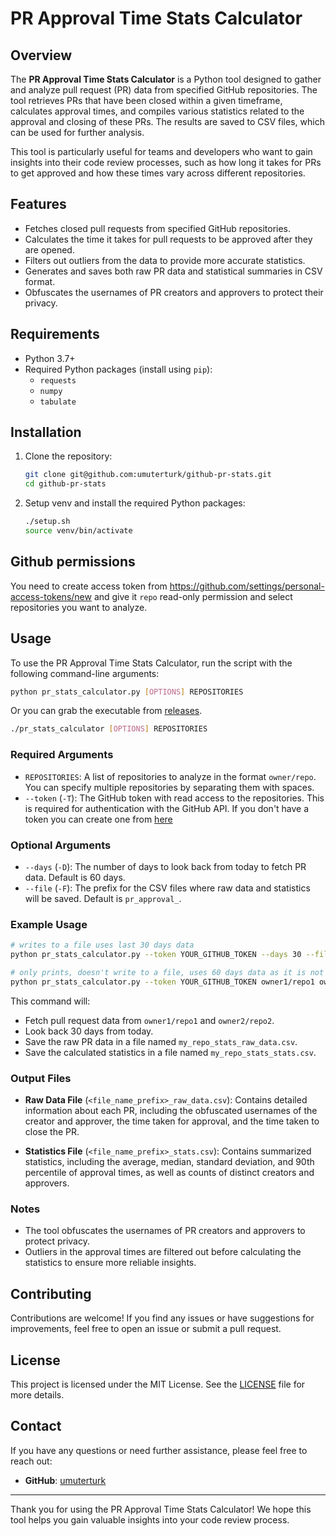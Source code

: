 # PR Approval Time Stats Calculator

## Overview

The **PR Approval Time Stats Calculator** is a Python tool designed to gather and analyze pull request (PR) data from specified GitHub repositories. The tool retrieves PRs that have been closed within a given timeframe, calculates approval times, and compiles various statistics related to the approval and closing of these PRs. The results are saved to CSV files, which can be used for further analysis.

This tool is particularly useful for teams and developers who want to gain insights into their code review processes, such as how long it takes for PRs to get approved and how these times vary across different repositories.

## Features

- Fetches closed pull requests from specified GitHub repositories.
- Calculates the time it takes for pull requests to be approved after they are opened.
- Filters out outliers from the data to provide more accurate statistics.
- Generates and saves both raw PR data and statistical summaries in CSV format.
- Obfuscates the usernames of PR creators and approvers to protect their privacy.

## Requirements

- Python 3.7+
- Required Python packages (install using `pip`):
  - `requests`
  - `numpy`
  - `tabulate`

## Installation

1. Clone the repository:
   ```bash
   git clone git@github.com:umuterturk/github-pr-stats.git
   cd github-pr-stats
   ```

2. Setup venv and install the required Python packages:
   ```bash
   ./setup.sh
   source venv/bin/activate
   ```

## Github permissions
You need to create access token from https://github.com/settings/personal-access-tokens/new and give it `repo` read-only permission and select repositories you want to analyze. 

## Usage

To use the PR Approval Time Stats Calculator, run the script with the following command-line arguments:

```bash
python pr_stats_calculator.py [OPTIONS] REPOSITORIES
```

Or you can grab the executable from [releases](https://github.com/umuterturk/github-pr-stats/releases).

```bash
./pr_stats_calculator [OPTIONS] REPOSITORIES
```

### Required Arguments

- `REPOSITORIES`: A list of repositories to analyze in the format `owner/repo`. You can specify multiple repositories by separating them with spaces.
- `--token` (`-T`): The GitHub token with read access to the repositories. This is required for authentication with the GitHub API. If you don't have a token you can create one from [here](https://github.com/settings/personal-access-tokens/new)

### Optional Arguments

- `--days` (`-D`): The number of days to look back from today to fetch PR data. Default is 60 days.
- `--file` (`-F`): The prefix for the CSV files where raw data and statistics will be saved. Default is `pr_approval_`.

### Example Usage

```bash
# writes to a file uses last 30 days data
python pr_stats_calculator.py --token YOUR_GITHUB_TOKEN --days 30 --file my_repo_stats owner1/repo1 owner2/repo2

# only prints, doesn't write to a file, uses 60 days data as it is not set
python pr_stats_calculator.py --token YOUR_GITHUB_TOKEN owner1/repo1 owner2/repo2
```

This command will:
- Fetch pull request data from `owner1/repo1` and `owner2/repo2`.
- Look back 30 days from today.
- Save the raw PR data in a file named `my_repo_stats_raw_data.csv`.
- Save the calculated statistics in a file named `my_repo_stats_stats.csv`.

### Output Files

- **Raw Data File** (`<file_name_prefix>_raw_data.csv`): Contains detailed information about each PR, including the obfuscated usernames of the creator and approver, the time taken for approval, and the time taken to close the PR.

- **Statistics File** (`<file_name_prefix>_stats.csv`): Contains summarized statistics, including the average, median, standard deviation, and 90th percentile of approval times, as well as counts of distinct creators and approvers.

### Notes

- The tool obfuscates the usernames of PR creators and approvers to protect privacy.
- Outliers in the approval times are filtered out before calculating the statistics to ensure more reliable insights.

## Contributing

Contributions are welcome! If you find any issues or have suggestions for improvements, feel free to open an issue or submit a pull request.

## License

This project is licensed under the MIT License. See the [LICENSE](LICENSE) file for more details.

## Contact

If you have any questions or need further assistance, please feel free to reach out:

- **GitHub**: [umuterturk](https://github.com/umuterturk)

---

Thank you for using the PR Approval Time Stats Calculator! We hope this tool helps you gain valuable insights into your code review process.
